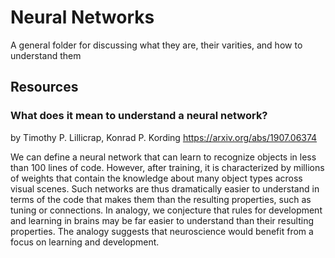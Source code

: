 # Neural Networks
A general folder for discussing what they are, their varities, and how to understand them

## Resources

### What does it mean to understand a neural network?
by Timothy P. Lillicrap, Konrad P. Kording
https://arxiv.org/abs/1907.06374

We can define a neural network that can learn to recognize objects in less than 100 lines of code. However, after training, it is characterized by millions of weights that contain the knowledge about many object types across visual scenes. Such networks are thus dramatically easier to understand in terms of the code that makes them than the resulting properties, such as tuning or connections. In analogy, we conjecture that rules for development and learning in brains may be far easier to understand than their resulting properties. The analogy suggests that neuroscience would benefit from a focus on learning and development. 
